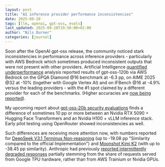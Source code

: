 ```yaml
---
layout: post
title: "AI inference provider performance inconsistencies"
date: 2025-09-28
tags: [llm, openai, gpt-oss, evals]
last_updated: 2025-09-28T19:50:00+02:00
author: "Nils Durner"
categories: [journal]
---
```


Soon after the OpenAI gpt-oss release, the community noticed stark inconsistencies in performance across inference providers - particularly with AWS Bedrock which sometimes produced inconsistent outputs that were not present with other providers. Artificial Intelligence [quantified underperformance](https://web.archive.org/web/20250818151425/https://artificialanalysis.ai/models/gpt-oss-120b/providers#gpqax16-performance-gpt-oss-120b-high) analysis reported results of gpt-oss-120b via AWS Bedrock on the GPQA Diamond @16 benchmark at -6.3 pp, on AIME 2025 @32 at -10% (together with Google Vertex AI) and on IFBench @16 at -4.9% versus the leading providers - with the #1 spot claimed by a different provider for each of the benchmarks. (Higher accuracies are [now being reported](https://artificialanalysis.ai/models/gpt-oss-120b/providers#gpqax16-performance-gpt-oss-120b-high)).

My upcoming report about [gpt-oss-20b security evaluations](kaggle-openai-gpt-oss-red-teaming-challenge) finds a difference of sometimes 10 pp or more between an Nvidia RTX 5090 + Hugging Face Transformers and an Nvidia H100 + vLLM inference stack. Early pilot testing using OpenRouter showed inconsistencies as well.

Such differences are receiving more attention now, with numbers reported for [DeepSeek V3.1 Terminus Non-reasoning](https://gist.github.com/juvi21/4d7f64ebf6fc92448a6d9e3783fda073) (up to -19.08 pp "Similarity compared to the official Implementation") and [Moonshot Kimi K2](https://github.com/MoonshotAI/K2-Vendor-Verfier#evaluation-results) (with up to -38.45 pp similarity). Anthropic had previously [reported intermittently degraded responses](https://www.anthropic.com/engineering/a-postmortem-of-three-recent-issues) partially stemming from the share of requests served from Google TPU hardware, rather than from AWS Trainium or Nvidia GPUs.